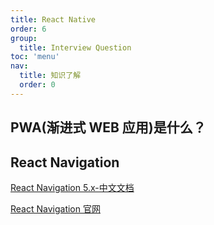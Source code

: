 ```yaml
---
title: React Native
order: 6
group:
  title: Interview Question
toc: 'menu'
nav:
  title: 知识了解
  order: 0
---
```


## PWA(渐进式 WEB 应用)是什么？

## React Navigation

[React Navigation 5.x-中文文档](https://juejin.cn/post/6844904190154653704)

[React Navigation 官网](https://reactnavigation.org/docs/getting-started/)
